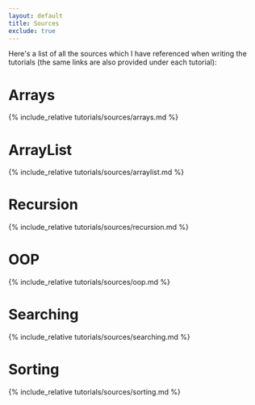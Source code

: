 ```yaml
---
layout: default
title: Sources 
exclude: true
---
```


Here's a list of all the sources which I have referenced when writing the tutorials (the same links are also provided under each tutorial):

# Arrays
{% include_relative tutorials/sources/arrays.md %}

# ArrayList
{% include_relative tutorials/sources/arraylist.md %}

# Recursion
{% include_relative tutorials/sources/recursion.md %}

# OOP
{% include_relative tutorials/sources/oop.md %}

# Searching
{% include_relative tutorials/sources/searching.md %}

# Sorting
{% include_relative tutorials/sources/sorting.md %}

